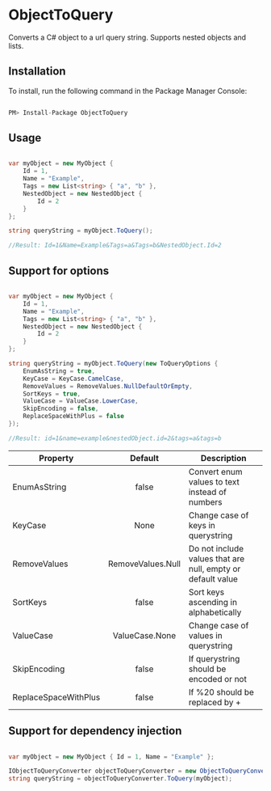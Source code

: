 # ObjectToQuery
Converts a C# object to a url query string. Supports nested objects and lists.

## Installation
To install, run the following command in the Package Manager Console:
````csharp

PM> Install-Package ObjectToQuery

````

## Usage
````csharp

var myObject = new MyObject {
    Id = 1,
    Name = "Example",
    Tags = new List<string> { "a", "b" },
    NestedObject = new NestedObject {
        Id = 2
    }
};

string queryString = myObject.ToQuery();

//Result: Id=1&Name=Example&Tags=a&Tags=b&NestedObject.Id=2

````


## Support for options

````csharp

var myObject = new MyObject {
    Id = 1,
    Name = "Example",
    Tags = new List<string> { "a", "b" },
    NestedObject = new NestedObject {
        Id = 2
    }
};

string queryString = myObject.ToQuery(new ToQueryOptions {
    EnumAsString = true,
    KeyCase = KeyCase.CamelCase,
    RemoveValues = RemoveValues.NullDefaultOrEmpty,
    SortKeys = true,
    ValueCase = ValueCase.LowerCase,
    SkipEncoding = false,
    ReplaceSpaceWithPlus = false    
});

//Result: id=1&name=example&nestedObject.id=2&tags=a&tags=b

````


| Property             | Default           | Description                                                 |
| -------------------- |:-----------------:| ----------------------------------------------------------- |
| EnumAsString         | false             | Convert enum values to text instead of numbers              |
| KeyCase              | None              | Change case of keys in querystring                          |
| RemoveValues         | RemoveValues.Null | Do not include values that are null, empty or default value |
| SortKeys             | false             | Sort keys ascending in alphabetically                       |
| ValueCase            | ValueCase.None    | Change case of values in querystring                        |
| SkipEncoding         | false             | If querystring should be encoded or not                     |
| ReplaceSpaceWithPlus | false             | If %20 should be replaced by +                              |



## Support for dependency injection
````csharp

var myObject = new MyObject { Id = 1, Name = "Example" };

IObjectToQueryConverter objectToQueryConverter = new ObjectToQueryConverter();
string queryString = objectToQueryConverter.ToQuery(myObject);

````
